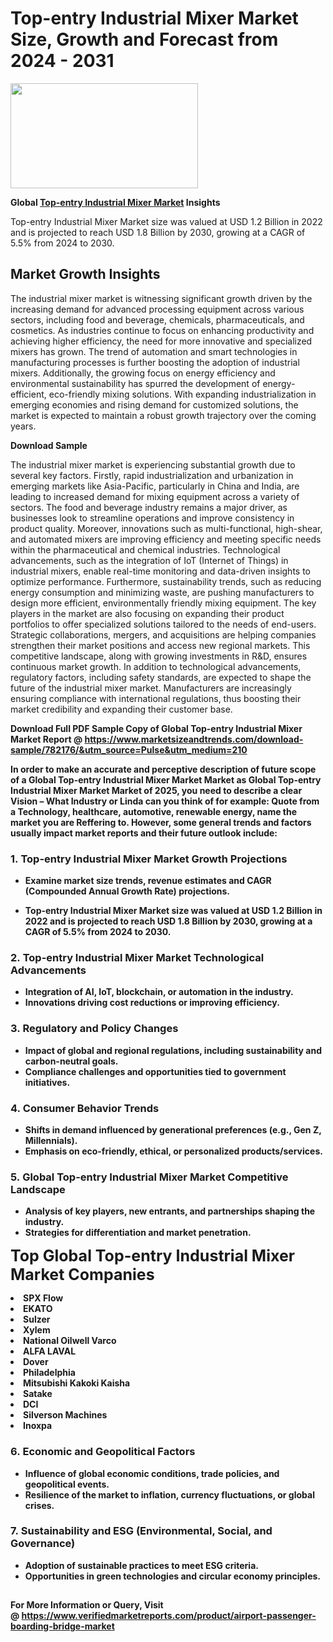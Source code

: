 <H1>Top-entry Industrial Mixer Market Size, Growth and Forecast from 2024 - 2031</H1><img class="aligncenter size-medium wp-image-584254" src="https://thirdeyenews.in/wp-content/uploads/2024/09/Global-Market-Research-300x168.jpeg" alt="" width="300" height="168" /><p><strong>Global&nbsp;<a href="https://www.marketsizeandtrends.com/download-sample/782176/&amp;utm_source=Pulse&amp;utm_medium=210">Top-entry Industrial Mixer Market</a> Insights</strong></p><p>Top-entry Industrial Mixer Market size was valued at USD 1.2 Billion in 2022 and is projected to reach USD 1.8 Billion by 2030, growing at a CAGR of 5.5% from 2024 to 2030.</p><p><h2>Market Growth Insights</h2> <p>The industrial mixer market is witnessing significant growth driven by the increasing demand for advanced processing equipment across various sectors, including food and beverage, chemicals, pharmaceuticals, and cosmetics. As industries continue to focus on enhancing productivity and achieving higher efficiency, the need for more innovative and specialized mixers has grown. The trend of automation and smart technologies in manufacturing processes is further boosting the adoption of industrial mixers. Additionally, the growing focus on energy efficiency and environmental sustainability has spurred the development of energy-efficient, eco-friendly mixing solutions. With expanding industrialization in emerging economies and rising demand for customized solutions, the market is expected to maintain a robust growth trajectory over the coming years.</p> <p><strong>Download Sample</strong></p> <p>The industrial mixer market is experiencing substantial growth due to several key factors. Firstly, rapid industrialization and urbanization in emerging markets like Asia-Pacific, particularly in China and India, are leading to increased demand for mixing equipment across a variety of sectors. The food and beverage industry remains a major driver, as businesses look to streamline operations and improve consistency in product quality. Moreover, innovations such as multi-functional, high-shear, and automated mixers are improving efficiency and meeting specific needs within the pharmaceutical and chemical industries. Technological advancements, such as the integration of IoT (Internet of Things) in industrial mixers, enable real-time monitoring and data-driven insights to optimize performance. Furthermore, sustainability trends, such as reducing energy consumption and minimizing waste, are pushing manufacturers to design more efficient, environmentally friendly mixing equipment. The key players in the market are also focusing on expanding their product portfolios to offer specialized solutions tailored to the needs of end-users. Strategic collaborations, mergers, and acquisitions are helping companies strengthen their market positions and access new regional markets. This competitive landscape, along with growing investments in R&D, ensures continuous market growth. In addition to technological advancements, regulatory factors, including safety standards, are expected to shape the future of the industrial mixer market. Manufacturers are increasingly ensuring compliance with international regulations, thus boosting their market credibility and expanding their customer base.</p> <p><strong></p><p><span class=""><strong>Download Full PDF Sample Copy of Global Top-entry Industrial Mixer Market Report</strong> @ <a href="https://www.marketsizeandtrends.com/download-sample/782176/&amp;utm_source=Pulse&amp;utm_medium=210" target="_blank">https://www.marketsizeandtrends.com/download-sample/782176/&amp;utm_source=Pulse&amp;utm_medium=210</a></span></p><p>In order to make an accurate and perceptive description of future scope of a Global&nbsp;Top-entry Industrial Mixer Market Market as Global&nbsp;Top-entry Industrial Mixer Market Market of 2025, you need to describe a clear Vision &ndash; What Industry or Linda can you think of for example: Quote from a Technology, healthcare, automotive, renewable energy, name the market you are Reffering to. However, some general trends and factors usually impact market reports and their future outlook include:</p><h3>1.&nbsp;<strong>Top-entry Industrial Mixer Market Growth Projections</strong></h3><ul><li>Examine market size trends, revenue estimates and CAGR (Compounded Annual Growth Rate) projections.</li><li><p>Top-entry Industrial Mixer Market size was valued at USD 1.2 Billion in 2022 and is projected to reach USD 1.8 Billion by 2030, growing at a CAGR of 5.5% from 2024 to 2030.</p></li></ul><h3>2.&nbsp;<strong>Top-entry Industrial Mixer Market Technological Advancements</strong></h3><ul><li>Integration of AI, IoT, blockchain, or automation in the industry.</li><li>Innovations driving cost reductions or improving efficiency.</li></ul><h3>3.&nbsp;<strong>Regulatory and Policy Changes</strong></h3><ul><li>Impact of global and regional regulations, including sustainability and carbon-neutral goals.</li><li>Compliance challenges and opportunities tied to government initiatives.</li></ul><h3>4.&nbsp;<strong>Consumer Behavior Trends</strong></h3><ul><li>Shifts in demand influenced by generational preferences (e.g., Gen Z, Millennials).</li><li>Emphasis on eco-friendly, ethical, or personalized products/services.</li></ul><h3>5.&nbsp;<strong>Global Top-entry Industrial Mixer Market Competitive Landscape</strong></h3><ul><li>Analysis of key players, new entrants, and partnerships shaping the industry.</li><li>Strategies for differentiation and market penetration.</li></ul><p data-pm-slice="1 1 []"><span style="color: inherit; font-family: inherit; font-size: 25px;">Top Global Top-entry Industrial Mixer Market Companies</span></p><div class="" data-test-id=""><p><li>SPX Flow</li><li> EKATO</li><li> Sulzer</li><li> Xylem</li><li> National Oilwell Varco</li><li> ALFA LAVAL</li><li> Dover</li><li> Philadelphia</li><li> Mitsubishi Kakoki Kaisha</li><li> Satake</li><li> DCI</li><li> Silverson Machines</li><li> Inoxpa</li></p></div><h3>6.&nbsp;<strong>Economic and Geopolitical Factors</strong></h3><ul><li>Influence of global economic conditions, trade policies, and geopolitical events.</li><li>Resilience of the market to inflation, currency fluctuations, or global crises.</li></ul><h3>7.&nbsp;<strong>Sustainability and ESG (Environmental, Social, and Governance)</strong></h3><ul><li>Adoption of sustainable practices to meet ESG criteria.</li><li>Opportunities in green technologies and circular economy principles.</li></ul><h2><strong style="font-size: 14px;">For More Information or Query, Visit @&nbsp;</strong><a style="background-color: #ffffff; font-size: 14px;" href="https://www.marketsizeandtrends.com/report/top-entry-industrial-mixer-market/" target="_blank">https://www.verifiedmarketreports.com/product/airport-passenger-boarding-bridge-market</a></h2>
